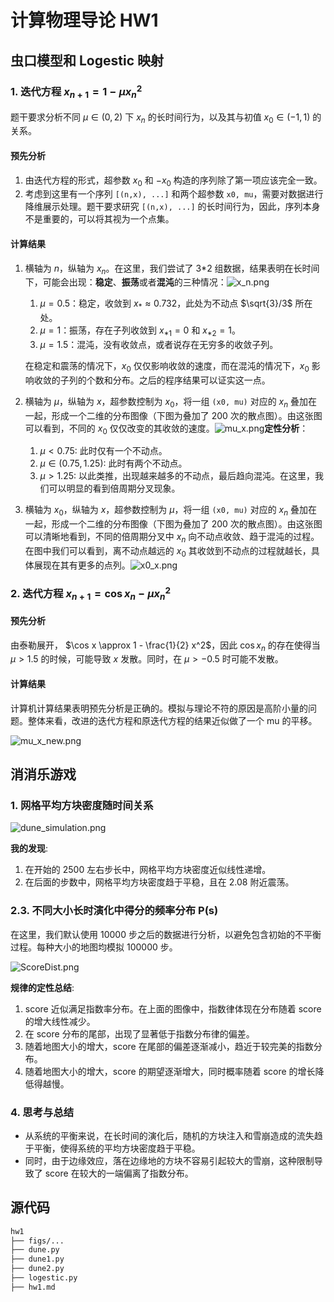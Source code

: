 # 计算物理导论 HW1

## 虫口模型和 Logestic 映射

### 1. 迭代方程 $x_{n+1} = 1 - \mu x_n^2$

题干要求分析不同 $\mu \in (0,2)$ 下 $x_n$ 的长时间行为，以及其与初值 $x_0 \in (-1, 1)$ 的关系。

#### 预先分析
1. 由迭代方程的形式，超参数 $x_0$ 和 $-x_0$ 构造的序列除了第一项应该完全一致。
2. 考虑到这里有一个序列 `[(n,x), ...]` 和两个超参数 `x0, mu`，需要对数据进行降维展示处理。题干要求研究 `[(n,x), ...]` 的长时间行为，因此，序列本身不是重要的，可以将其视为一个点集。

#### 计算结果
1. 横轴为 $n$，纵轴为 $x_n$。在这里，我们尝试了 3*2 组数据，结果表明在长时间下，可能会出现：**稳定**、**振荡**或者**混沌**的三种情况：![x_n.png](./figs/x_n.png)
    1. $\mu = 0.5$：稳定，收敛到 $x_* \approx 0.732$，此处为不动点 $\sqrt{3}/3$ 所在处。
    2. $\mu = 1$：振荡，存在子列收敛到 $x_{*1} = 0$ 和 $x_{*2} = 1$。
    3. $\mu = 1.5$：混沌，没有收敛点，或者说存在无穷多的收敛子列。

    在稳定和震荡的情况下，$x_0$ 仅仅影响收敛的速度，而在混沌的情况下，$x_0$ 影响收敛的子列的个数和分布。之后的程序结果可以证实这一点。

2. 横轴为 $\mu$，纵轴为 $x$，超参数控制为 $x_0$，将一组 `(x0, mu)` 对应的 $x_n$ 叠加在一起，形成一个二维的分布图像（下图为叠加了 200 次的散点图）。由这张图可以看到，不同的 $x_0$ 仅仅改变的其收敛的速度。![mu_x.png](./figs/mu_x.png)**定性分析**：
    1. $\mu < 0.75$: 此时仅有一个不动点。
    2. $\mu \in (0.75,1.25)$: 此时有两个不动点。
    3. $\mu > 1.25$: 以此类推，出现越来越多的不动点，最后趋向混沌。在这里，我们可以明显的看到倍周期分叉现象。

3. 横轴为 $x_0$，纵轴为 $x$，超参数控制为 $\mu$，将一组 `(x0, mu)` 对应的 $x_n$ 叠加在一起，形成一个二维的分布图像（下图为叠加了 200 次的散点图）。由这张图可以清晰地看到，不同的倍周期分叉中 $x_n$ 向不动点收敛、趋于混沌的过程。在图中我们可以看到，离不动点越远的 $x_0$ 其收敛到不动点的过程就越长，具体展现在其有更多的点列。![x0_x.png](./figs/x0_x.png)

### 2. 迭代方程 $x_{n+1} = \cos x_n - \mu x_n^2$

#### 预先分析

由泰勒展开， $\cos x \approx 1 - \frac{1}{2} x^2$，因此 $\cos x_n$ 的存在使得当 $\mu > 1.5$ 的时候，可能导致 $x$ 发散。同时，在 $\mu > -0.5$ 时可能不发散。

#### 计算结果

计算机计算结果表明预先分析是正确的。模拟与理论不符的原因是高阶小量的问题。整体来看，改进的迭代方程和原迭代方程的结果近似做了一个 mu 的平移。

![mu_x_new.png](./figs/mu_x_new.png)

## 消消乐游戏

### 1. ⽹格平均⽅块密度随时间关系

![dune_simulation.png](./figs/dune_simulation.png)

**我的发现**:
1. 在开始的 2500 左右步长中，网格平均方块密度近似线性递增。
2. 在后面的步数中，网格平均方块密度趋于平稳，且在 2.08 附近震荡。

### 2.3. 不同大小长时演化中得分的频率分布 P(s)

在这里，我们默认使用 10000 步之后的数据进行分析，以避免包含初始的不平衡过程。每种大小的地图均模拟 100000 步。

![ScoreDist.png](./figs/ScoreDist.png)

**规律的定性总结**:
1. score 近似满足指数率分布。在上面的图像中，指数律体现在分布随着 score 的增大线性减少。
2. 在 score 分布的尾部，出现了显著低于指数分布律的偏差。
3. 随着地图大小的增大，score 在尾部的偏差逐渐减小，趋近于较完美的指数分布。
4. 随着地图大小的增大，score 的期望逐渐增大，同时概率随着 score 的增长降低得越慢。

### 4. 思考与总结

- 从系统的平衡来说，在长时间的演化后，随机的方块注入和雪崩造成的流失趋于平衡，使得系统的平均方块密度趋于平稳。
- 同时，由于边缘效应，落在边缘地的方块不容易引起较大的雪崩，这种限制导致了 score 在较大的一端偏离了指数分布。

## 源代码

```bash
hw1
├── figs/...
├── dune.py
├── dune1.py
├── dune2.py
├── logestic.py
├── hw1.md
```